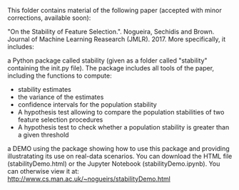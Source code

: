 This folder contains material of the following paper (accepted with minor corrections, available soon):

"On the Stability of Feature Selection.". Nogueira, Sechidis and Brown. Journal of Machine Learning Reasearch (JMLR). 2017.
More specifically, it includes:

a Python package called stability (given as a folder called "stability" containing the init.py file). The package includes all tools of the paper, including the functions to compute: 
- stability estimates 
- the variance of the estimates 
- confidence intervals for the population stability
- A hypothesis test allowing to compare the population stabilities of two feature selection procedures 
- A hypothesis test to check whether a population stability is greater than a given threshold

a DEMO using the package showing how to use this package and providing illustratating its use on real-data scenarios. You can download the HTML file (stabilityDemo.html) or the Jupyter Notebook (stabilityDemo.ipynb). You can otherwise view it at: http://www.cs.man.ac.uk/~nogueirs/stabilityDemo.html
